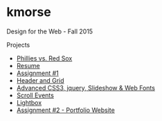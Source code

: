 # kmorse

Design for the Web -  Fall 2015

Projects
* [Phillies vs. Red Sox](http://kmorse/phillies "Phillies vs. Red Sox")
* [Resume](http://kmorse/resume "Resume")
* [Assignment #1](http://kmorse/assignment1 "Assignment #1")
* [Header and Grid](http://kmorse/header-grid "Header & Grid")
* [Advanced CSS3, jquery, Slideshow & Web Fonts](http://kmorse/advanced "Advanced")
* [Scroll Events](http://kmorse/scrollit "Scroll Events")
* [Lightbox](http://kmorse/lightbox "Lightbox")
* [Assignment #2 - Portfolio Website](http://kmorse/Assignment2 "Assignment #2")